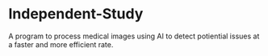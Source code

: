 # Independent-Study
A program to process medical images using AI to detect potiential issues at a faster and more efficient rate.

